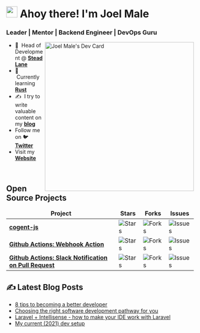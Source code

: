 <h1>
  <img src="https://emojis.slackmojis.com/emojis/images/1531849430/4246/blob-sunglasses.gif?1531849430" width="30"/> Ahoy there! I'm Joel Male
</h1>

<h3 align="left">Leader | Mentor | Backend Engineer | DevOps Guru</h3>

<a href="https://app.daily.dev/joelwmale"><img src="https://api.daily.dev/devcards/5a568f537f1a4d75b6b96ec2c1dcbaef.png?r=6h0" width="400" alt="Joel Male's Dev Card" align="right"/></a>

- :office: &nbsp;Head of Development @ **[Stead Lane]**
- :seedling: &nbsp;Currently learning **[Rust]**
- :writing_hand: &nbsp;I try to write valuable content on my **[blog]**
- Follow me on :bird: **[Twitter]**
- Visit my **[Website]**

<br>

## Open Source Projects
<table width="45%">
  <thead align="center">
    <tr border: none;>
      <td><b>Project</b></td>
      <td><b>Stars</b></td>
      <td><b>Forks</b></td>
      <td><b>Issues</b></td>
    </tr>
  </thead>
  <tbody>
    <tr>
	  <td><a href="https://github.com/joelwmale/cogent-js"><b>cogent-js</b></a></td>
      <td><img alt="Stars" src="https://img.shields.io/github/stars/joelwmale/cogent-js?style=flat-square&labelColor=343b41"/></td>
      <td><img alt="Forks" src="https://img.shields.io/github/forks/joelwmale/cogent-js?style=flat-square&labelColor=343b41"/></td>
      <td><img alt="Issues" src="https://img.shields.io/github/issues/joelwmale/cogent-js?style=flat-square&labelColor=343b41"/></td>
    </tr>
    <tr>
	    <td><a href="https://github.com/joelwmale/webhook-action"><b>Github Actions: Webhook Action</b></a></td>
      <td><img alt="Stars" src="https://img.shields.io/github/stars/joelwmale/webhook-action?style=flat-square&labelColor=343b41"/></td>
      <td><img alt="Forks" src="https://img.shields.io/github/forks/joelwmale/webhook-action?style=flat-square&labelColor=343b41"/></td>
      <td><img alt="Issues" src="https://img.shields.io/github/issues/joelwmale/webhook-action?style=flat-square&labelColor=343b41"/></td>
    </tr>
    <tr>
	    <td><a href="https://github.com/joelwmale/slack-notification-on-pull-request-action"><b>Github Actions: Slack Notification on Pull Request</b></a></td>
      <td><img alt="Stars" src="https://img.shields.io/github/stars/joelwmale/slack-notification-on-pull-request-action?style=flat-square&labelColor=343b41"/></td>
      <td><img alt="Forks" src="https://img.shields.io/github/forks/joelwmale/slack-notification-on-pull-request-action?style=flat-square&labelColor=343b41"/></td>
      <td><img alt="Issues" src="https://img.shields.io/github/issues/joelwmale/slack-notification-on-pull-request-action?style=flat-square&labelColor=343b41"/></td>
    </tr>
  </tbody>
</table>

## ✍️ Latest Blog Posts 
- [8 tips to becoming a better developer](https://joelmale.com/8-tips-to-becoming-a-better-developer/)
- [Choosing the right software development pathway for you](https://joelmale.com/choosing-the-right-software-development-pathway-for-you/)
- [Laravel + Intellisense - how to make your IDE work with Laravel](https://joelmale.com/laravel-intellisense-how-to-make-your-ide-work-for-you/)
- [My current (2021) dev setup](https://joelmale.com/my-current-2021-development-setup/)

[Rust]: https://www.rust-lang.org/ "Rust"
[LinkedIn]: https://www.linkedin.com/in/joelwmale "LinkedIn"
[Twitter]: https://twitter.com/joelwmale "Twitter"
[Website]: https://joelmale.com "Website"
[Blog]: https://joelmale.com/blog "Blog"
[Stead Lane]: https://steadlane.com.au/ "Stead Lane"